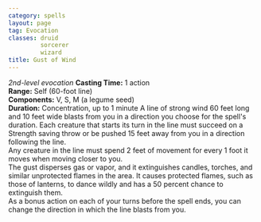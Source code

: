 ```yaml
---
category: spells
layout: page
tag: Evocation
classes: druid
         sorcerer
         wizard
title: Gust of Wind 
---
```

_2nd-level evocation_ 
**Casting Time:** 1 action    
**Range:** Self (60-foot line)    
**Components:** V, S, M (a legume seed)    
**Duration:** Concentration, up to 1 minute 
A line of strong wind 60 feet long and 10 feet wide blasts from you in a direction you choose for the spell's duration. Each creature that starts its turn in the line must succeed on a Strength saving throw or be pushed 15 feet away from you in a direction following the line.    
Any creature in the line must spend 2 feet of movement for every 1 foot it moves when moving closer to you.    
The gust disperses gas or vapor, and it extinguishes candles, torches, and similar unprotected flames in the area. It causes protected flames, such as those of lanterns, to dance wildly and has a 50 percent chance to extinguish them.    
As a bonus action on each of your turns before the spell ends, you can change the direction in which the line blasts from you.